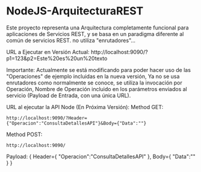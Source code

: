 # NodeJS-ArquitecturaREST
Este proyecto representa una Arquitectura completamente funcional para aplicaciones de Servicios REST, y se basa en un paradigma diferente al común de servicios REST. no utiliza "enrutadores"...

URL a Ejecutar en Versión Actual:
http://localhost:9090/?p1=123&p2=Este%20es%20un%20texto

Importante: Actualmente se está modificando para poder hacer uso de las "Operaciones" de ejemplo incluidas en la nueva versión, Ya no se usa enrutadores como normalmente se conoce, se utiliza la invocación por Operación, Nombre de Operación incluido en los parámetros enviados al servicio (Payload de Entrada, con una única URL).

URL al ejecutar la API Node (En Próxima Versión): 
Method GET: 
	
	http://localhost:9090/?Header={"Operacion":"ConsultaDetallesAPI"}&Body={"Data":""}

Method POST: 

	http://localhost:9090/

Payload:
{
	Header={
		"Operacion":"ConsultaDetallesAPI"
	},
	Body={
		"Data":""
	}
}